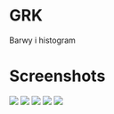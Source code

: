 # GRK
Barwy i histogram

# Screenshots
<img src="screenshots/print-screen1.png">
<img src="screenshots/print-screen2.png">
<img src="screenshots/print-screen3.png">
<img src="screenshots/print-screen4.png">
<img src="screenshots/print-screen5.png">